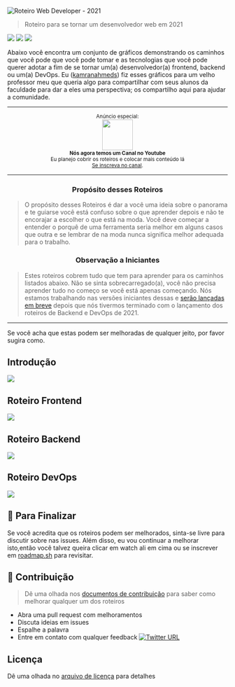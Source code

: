 ![Roteiro Web Developer - 2021](https://i.imgur.com/4u3LK4j.png)

> Roteiro para se tornar um desenvolvedor web em 2021

[![](https://img.shields.io/badge/-Roadmaps%20-0a0a0a.svg?style=flat&colorA=0a0a0a)](http://roadmap.sh)
[![](https://img.shields.io/badge/-Guides-0a0a0a.svg?style=flat&colorA=0a0a0a)](http://roadmap.sh/guides)
[![](https://img.shields.io/badge/%E2%9D%A4-YouTube%20Channel-0a0a0a.svg?style=flat&colorA=0a0a0a)](https://www.youtube.com/channel/UCA0H2KIWgWTwpTFjSxp0now?sub_confirmation=1)

Abaixo você encontra um conjunto de gráficos demonstrando os caminhos que você pode que você pode tomar e as tecnologias que você pode querer adotar a fim de se tornar um(a) desenvolvedor(a) frontend, backend ou um(a) DevOps. Eu ([kamranahmeds](https://github.com/kamranahmedse)) fiz esses gráficos para um velho professor meu que queria algo para compartilhar com seus alunos da faculdade para dar a eles uma perspectiva; os compartilho aqui para ajudar a comunidade.

***

<p align="center">
		<sup>Anúncio especial:</sup>
		<br>
		<a href="https://www.youtube.com/channel/UCA0H2KIWgWTwpTFjSxp0now?sub_confirmation=1">
			<img width="70px" src="https://roadmap.sh/sponsors/youtube.svg">
		</a>
		<br>
		<sub><b>Nós agora temos um Canal no Youtube</b></sub>
		<br>
		<sub>Eu planejo cobrir os roteiros e colocar mais conteúdo lá<br><a href="https://www.youtube.com/channel/UCA0H2KIWgWTwpTFjSxp0now?sub_confirmation=1">Se inscreva no canal</a>.</sub>
</p>

***

<h3 align="center"><strong>Propósito desses Roteiros</strong></h3>

> O propósito desses Roteiros é dar a você uma ideia sobre o panorama e te guiarse você está confuso sobre o que aprender depois e não te encorajar a escolher o que está na moda. Você deve começar a entender o porquê de uma ferramenta seria melhor em alguns casos que outra e se lembrar de na moda nunca significa melhor adequada para o trabalho.

<h3 align="center"><strong>Observação a Iniciantes</strong></h3>

> Estes roteiros cobrem tudo que tem para aprender para os caminhos listados abaixo. Não se sinta sobrecarregado(a), você não precisa aprender tudo no começo se você está apenas começando. Nós estamos trabalhando nas versões iniciantes dessas e [serão lançadas em breve](https://roadmap.sh) depois que nós tivermos terminado com o lançamento dos roteiros de Backend e DevOps de 2021.

***

Se você acha que estas podem ser melhoradas de qualquer jeito, por favor sugira como.

## Introdução

![](./img/intro-map.png)

## Roteiro Frontend 

![](./img/frontend-map.png)

## Roteiro Backend

![](./img/backend-map.png)

## Roteiro DevOps

![](./img/devops-map.png)

## 🚦 Para Finalizar

Se você acredita que os roteiros podem ser melhorados, sinta-se livre para discutir sobre nas issues. Além disso, eu vou continuar a melhorar isto,então você talvez queira clicar em watch ali em cima ou se inscrever em [roadmap.sh](http://roadmap.sh) para revisitar.

## 🙌 Contribuição

> Dê uma olhada nos [documentos de contribuição](https://github.com/kamranahmedse/developer-roadmap/blob/master/CONTRIBUTING.md) para saber como melhorar qualquer um dos roteiros

- Abra uma pull request com melhoramentos
- Discuta ideias em issues
- Espalhe a palavra
- Entre em contato com qualquer feedback [![Twitter URL](https://img.shields.io/twitter/url/https/twitter.com/kamranahmedse.svg?style=social&label=Follow%20%40kamranahmedse)](https://twitter.com/kamranahmedse)
 
## Licença

Dê uma olhada no [arquivo de licença](https://github.com/kamranahmedse/developer-roadmap/blob/master/LICENSE) para detalhes

